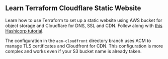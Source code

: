 ## Learn Terraform Cloudflare Static Website

Learn how to use Terraform to set up a static website using AWS bucket for object storage and Cloudflare for DNS, SSL and CDN. Follow along with [this Hashicorp tutorial](https://developer.hashicorp.com/terraform/tutorials/applications/cloudflare-static-website).

The configuration in the `acm-cloudfront` directory branch uses ACM to manage TLS certificates and Cloudfront for CDN. This configuration is more complex and works even if your S3 bucket name is already taken.
